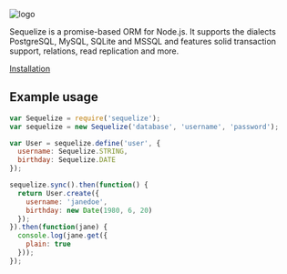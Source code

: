![logo](manual/asset/logo-small.png)

Sequelize is a promise-based ORM for Node.js. It supports the dialects PostgreSQL, MySQL, SQLite and MSSQL and features solid transaction support, relations, read replication and
more.

[Installation](docs/getting-started/)

## Example usage

```js
var Sequelize = require('sequelize');
var sequelize = new Sequelize('database', 'username', 'password');

var User = sequelize.define('user', {
  username: Sequelize.STRING,
  birthday: Sequelize.DATE
});

sequelize.sync().then(function() {
  return User.create({
    username: 'janedoe',
    birthday: new Date(1980, 6, 20)
  });
}).then(function(jane) {
  console.log(jane.get({
    plain: true
  }));
});
```

